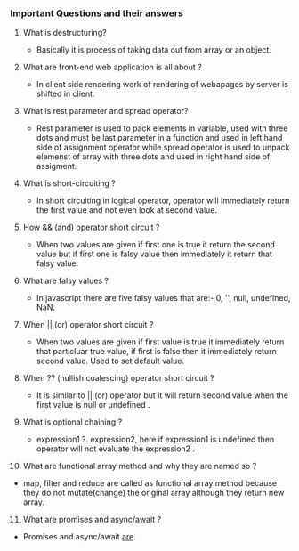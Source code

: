 ### Important Questions and their answers
1. What is destructuring?
   - Basically it is process of taking data out from array or an object.
2. What are front-end web application is all about ?
   - In client side rendering work of rendering of webapages by server is shifted in client.
3. What is rest parameter and spread operator?
   - Rest parameter is used to pack elements in variable, used with three dots and must be last parameter in a function and used in left hand side of assignment operator while spread operator is used to unpack elemenst of array with three dots and used in right hand side of assigment.

4. What is short-circuiting ?
   - In short circuiting in logical operator, operator will immediately return the first value and not even look at second value.
5. How && (and) operator short circuit ?
   - When two values are given if first one is true it return the second value but if first one is falsy value then immediately it return that falsy value.
6. What are falsy values ?
   - In javascript there are five falsy values that are:- 0, '', null, undefined, NaN.
7. When || (or) operator short circuit ?
   - When two values are given if first value is true it immediately return that particluar true value, if first is false then it immediately return second value. Used to set default value.
8. When ?? (nullish coalescing) operator short circuit ?
   - It is similar to || (or) operator but it will return second value when the first value is null or undefined  .
9. What is optional chaining ?
   - expression1 ?. expression2, here if expression1 is undefined then operator will not evaluate the expression2 .
10. What are functional array method and why they are named so ?
   - map, filter and reduce are called as functional array method because they do not mutate(change) the original array although they return new array.
11. What are promises and async/await ?
   - Promises and async/await [are](https://farazalam2017.hashnode.dev/callbackpromises-and-async-await).